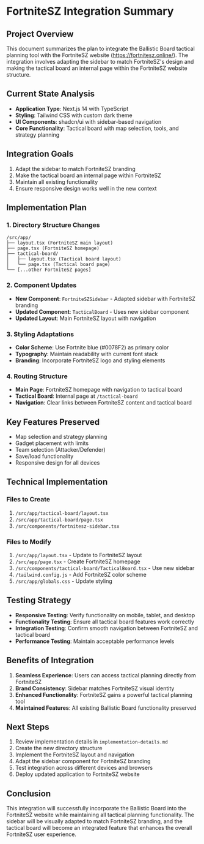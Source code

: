 # FortniteSZ Integration Summary

## Project Overview
This document summarizes the plan to integrate the Ballistic Board tactical planning tool with the FortniteSZ website (https://fortnitesz.online/). The integration involves adapting the sidebar to match FortniteSZ's design and making the tactical board an internal page within the FortniteSZ website structure.

## Current State Analysis
- **Application Type**: Next.js 14 with TypeScript
- **Styling**: Tailwind CSS with custom dark theme
- **UI Components**: shadcn/ui with sidebar-based navigation
- **Core Functionality**: Tactical board with map selection, tools, and strategy planning

## Integration Goals
1. Adapt the sidebar to match FortniteSZ branding
2. Make the tactical board an internal page within FortniteSZ
3. Maintain all existing functionality
4. Ensure responsive design works well in the new context

## Implementation Plan

### 1. Directory Structure Changes
```
/src/app/
├── layout.tsx (FortniteSZ main layout)
├── page.tsx (FortniteSZ homepage)
├── tactical-board/
│   ├── layout.tsx (Tactical board layout)
│   └── page.tsx (Tactical board page)
└── [...other FortniteSZ pages]
```

### 2. Component Updates
- **New Component**: `FortniteSZSidebar` - Adapted sidebar with FortniteSZ branding
- **Updated Component**: `TacticalBoard` - Uses new sidebar component
- **Updated Layout**: Main FortniteSZ layout with navigation

### 3. Styling Adaptations
- **Color Scheme**: Use Fortnite blue (#0078F2) as primary color
- **Typography**: Maintain readability with current font stack
- **Branding**: Incorporate FortniteSZ logo and styling elements

### 4. Routing Structure
- **Main Page**: FortniteSZ homepage with navigation to tactical board
- **Tactical Board**: Internal page at `/tactical-board`
- **Navigation**: Clear links between FortniteSZ content and tactical board

## Key Features Preserved
- Map selection and strategy planning
- Gadget placement with limits
- Team selection (Attacker/Defender)
- Save/load functionality
- Responsive design for all devices

## Technical Implementation

### Files to Create
1. `/src/app/tactical-board/layout.tsx`
2. `/src/app/tactical-board/page.tsx`
3. `/src/components/fortnitesz-sidebar.tsx`

### Files to Modify
1. `/src/app/layout.tsx` - Update to FortniteSZ layout
2. `/src/app/page.tsx` - Create FortniteSZ homepage
3. `/src/components/tactical-board/TacticalBoard.tsx` - Use new sidebar
4. `/tailwind.config.js` - Add FortniteSZ color scheme
5. `/src/app/globals.css` - Update styling

## Testing Strategy
- **Responsive Testing**: Verify functionality on mobile, tablet, and desktop
- **Functionality Testing**: Ensure all tactical board features work correctly
- **Integration Testing**: Confirm smooth navigation between FortniteSZ and tactical board
- **Performance Testing**: Maintain acceptable performance levels

## Benefits of Integration
1. **Seamless Experience**: Users can access tactical planning directly from FortniteSZ
2. **Brand Consistency**: Sidebar matches FortniteSZ visual identity
3. **Enhanced Functionality**: FortniteSZ gains a powerful tactical planning tool
4. **Maintained Features**: All existing Ballistic Board functionality preserved

## Next Steps
1. Review implementation details in `implementation-details.md`
2. Create the new directory structure
3. Implement the FortniteSZ layout and navigation
4. Adapt the sidebar component for FortniteSZ branding
5. Test integration across different devices and browsers
6. Deploy updated application to FortniteSZ website

## Conclusion
This integration will successfully incorporate the Ballistic Board into the FortniteSZ website while maintaining all tactical planning functionality. The sidebar will be visually adapted to match FortniteSZ branding, and the tactical board will become an integrated feature that enhances the overall FortniteSZ user experience.